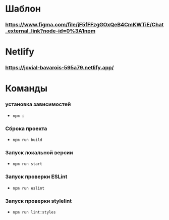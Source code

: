 # Шаблон
### https://www.figma.com/file/jF5fFFzgGOxQeB4CmKWTiE/Chat_external_link?node-id=0%3A1npm

# Netlify
### https://jovial-bavarois-595a79.netlify.app/


# Команды
### установка зависимостей
- `npm i`

### Сброка проекта
- `npm run build `

### Запуск локальной версии 
- `npm run start`

### Запуск проверки ESLint
- `npm run eslint`

### Запуск проверки stylelint
- `npm run lint:styles`
